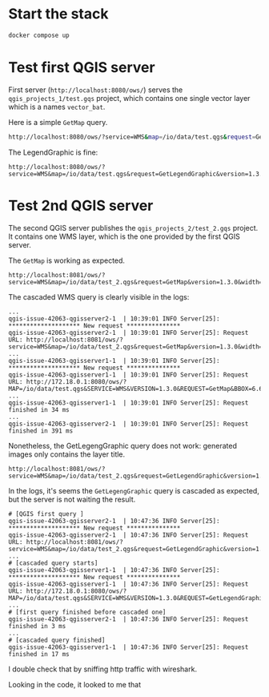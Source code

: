 # Start the stack

```bash
docker compose up
```

# Test first QGIS server

First server (`http://localhost:8080/ows/`) serves the `qgis_projects_1/test.gqs` project, which contains one single vector layer which is a names `vector_bat`.

Here is a simple `GetMap` query.

```bash
http://localhost:8080/ows/?service=WMS&map=/io/data/test.qgs&request=GetMap&version=1.3.0&width=512&height=512&crs=EPSG:2056&BBOX=2539106,1184111,2539880,1184814&LAYERS=vector_bat
```

The LegendGraphic is fine:
```
http://localhost:8080/ows/?service=WMS&map=/io/data/test.qgs&request=GetLegendGraphic&version=1.3.0&LAYERS=vector_bat
```

# Test 2nd QGIS server
The second QGIS server publishes the  `qgis_projects_2/test_2.gqs` project. It contains one WMS layer, which is the one provided by the first QGIS server.

The `GetMap` is working as expected.

```
http://localhost:8081/ows/?service=WMS&map=/io/data/test_2.qgs&request=GetMap&version=1.3.0&width=512&height=512&crs=EPSG:2056&BBOX=2539106,1184111,2539880,1184814&LAYERS=vector_bat_as_wms
```

The cascaded WMS query is clearly visible in the logs:
```
...
qgis-issue-42063-qgisserver2-1  | 10:39:01 INFO Server[25]: ******************** New request ***************
qgis-issue-42063-qgisserver2-1  | 10:39:01 INFO Server[25]: Request URL: http://localhost:8081/ows/?service=WMS&map=/io/data/test_2.qgs&request=GetMap&version=1.3.0&width=512&height=512&crs=EPSG:2056&BBOX=2539106,1184111,2539880,1184814&LAYERS=vector_bat_as_wms
...
qgis-issue-42063-qgisserver1-1  | 10:39:01 INFO Server[25]: ******************** New request ***************
qgis-issue-42063-qgisserver1-1  | 10:39:01 INFO Server[25]: Request URL: http://172.18.0.1:8080/ows/?MAP=/io/data/test.qgs&SERVICE=WMS&VERSION=1.3.0&REQUEST=GetMap&BBOX=6.640780999999999601%2C46.80535700000000077%2C6.651016000000000261%2C46.81175499999999801&CRS=CRS%3A84&WIDTH=702&HEIGHT=439&LAYERS=vector_bat&STYLES=&FORMAT=image%2Fpng&DPI=90&MAP_RESOLUTION=90&FORMAT_OPTIONS=dpi%3A90&TRANSPARENT=TRUE
...
qgis-issue-42063-qgisserver1-1  | 10:39:01 INFO Server[25]: Request finished in 34 ms
...
qgis-issue-42063-qgisserver2-1  | 10:39:01 INFO Server[25]: Request finished in 391 ms
```

Nonetheless, the GetLegengGraphic query does not work: generated images only contains the layer title.

```
http://localhost:8081/ows/?service=WMS&map=/io/data/test_2.qgs&request=GetLegendGraphic&version=1.3.0&LAYERS=vector_bat_as_wms
```

In the logs, it's seems the `GetLegengGraphic` query is cascaded as expected, but the server is not waiting the result.

```
# [QGIS first query ]
qgis-issue-42063-qgisserver2-1  | 10:47:36 INFO Server[25]: ******************** New request ***************
qgis-issue-42063-qgisserver2-1  | 10:47:36 INFO Server[25]: Request URL: http://localhost:8081/ows/?service=WMS&map=/io/data/test_2.qgs&request=GetLegendGraphic&version=1.3.0&LAYERS=vector_bat_as_wms
...
# [cascaded query starts]
qgis-issue-42063-qgisserver1-1  | 10:47:36 INFO Server[25]: ******************** New request ***************
qgis-issue-42063-qgisserver1-1  | 10:47:36 INFO Server[25]: Request URL: http://172.18.0.1:8080/ows/?MAP=/io/data/test.qgs&SERVICE=WMS&VERSION=1.3.0&REQUEST=GetLegendGraphic&LAYER=vector_bat&FORMAT=image/png&STYLE=default&SLD_VERSION=1.1.0&TRANSPARENT=true
...
# [first query finished before cascaded one]
qgis-issue-42063-qgisserver2-1  | 10:47:36 INFO Server[25]: Request finished in 3 ms
...
# [cascaded query finished]
qgis-issue-42063-qgisserver1-1  | 10:47:36 INFO Server[25]: Request finished in 17 ms

```


I double check that by sniffing http traffic with wireshark.


Looking in the code, it looked to me that 


